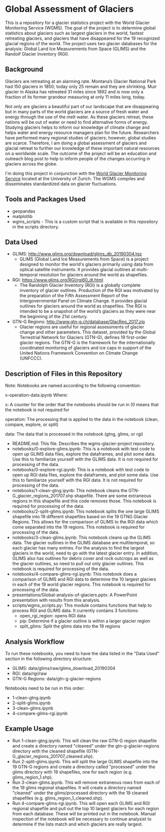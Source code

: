 # Global Assessment of Glaciers
This is a repository for a glacier statistics project with the World Glacier Monitoring Service (WGMS). The goal of the project is to determine global statistics about glaciers such as largest glaciers in the world, fastest retreating glaciers, and glaciers that have disappeared for the 19 recognized glacial regions of the world. The project uses two glacier databases for the analysis: Global Land Ice Measurements from Space (GLIMS) and the Randolf Glacier Inventory (RGI).

## Background
Glaciers are retreating at an alarming rate. Montana’s Glacier National Park had 150 glaciers in 1850; today only 25 remain and they are shrinking. Muir glacier in Alaska has retreated 31 miles since 1892 and is now only a fraction of its former grandeur measuring at only 11 miles long, today. 

Not only are glaciers a beautiful part of our landscape that are disappearing but in many parts of the world glaciers are a source of fresh water and energy through the use of the melt water. As these glaciers retreat, these nations will be out of water or need to find alternative forms of energy. Studying glaciers helps to inform our knowledge of climate change and helps water and energy resource managers plan for the future. Researchers have performed many regional studies of glaciers; however, global studies are scarce. Therefore, I am doing a global assessment of glaciers and glacial retreat to further our knowledge of these important natural resources on a worldwide scale. The outcome of the project will be an education and outreach blog post to help to inform people of the changes occurring in glaciers across the globe.

I'm doing this project in conjunction with the [World Glacier Monitoring Service](https://wgms.ch/) located at the University of Zurich. The WGMS compiles and disseminates standardized data on glacier fluctuations.

## Tools and Packages Used

* geopandas
* matplotlib
* wgms_scripts - This is a custom script that is available in this repository in the scripts directory.

## Data Used

* GLIMS: http://www.glims.org/download/glims_db_20190304.tgz
  * GLIMS (Global Land Ice Measurements from Space) is a project designed to monitor the world's glaciers primarily using data from optical satellite instruments. It provides glacial outlines at multi-temporal resolution for glaciers around the world as shapefiles.
* RGI: https://www.glims.org/RGI/rgi60_dl.html
  * The Randolph Glacier Inventory (RGI) is a globally complete inventory of glacier outlines. Production of the RGI was motivated
by the preparation of the Fifth Assessment Report of the Intergovernmental Panel on Climate Change. It provides glacial outlines for glaciers around the world as shapefiles. The RGI is intended to be a snapshot of the world’s glaciers as they were near the beginning of the 21st century.
* GTN-G Regions: http://www.gtn-g.ch/database/GlacReg_2017.zip
  * Glacier regions are useful for regional assessments of glacier change and other parameters. This dataset, provided by the Global Terrestrial Network for Glaciers (GTN-G), defines 19 first-order glacier regions. The GTN-G is the framework for the internationally coordinated monitoring of glaciers and ice caps in support of the United Nations Framework Convention on Climate Change (UNFCCC).

## Description of Files in this Repository
Note: Notebooks are named according to the following convention:

x-operation-data.ipynb
Where:

x: A counter for the order that the notebooks should be run in (0 means that the notebook is not required for 

operation: The processing that is applied to the data in the notebook (clean, compare, explore, or split)

data: The data that is processed in the notebook (gtng, glims, or rgi)

* README.md: This file. Describes the wgms-glacier-project repository.
* notebooks/0-explore-glims.ipynb: This is a notebook with test code to open up GLIMS data files, explore the dataframes, and plot some data. Use this to familiarize yourself with the GLIMS data. It is not required for processing of the data.
* notebooks/0-explore-rgi.ipynb: This is a notebook with test code to open up RGI data files, explore the dataframes, and plot some data. Use this to familiarize yourself with the RGI data. It is not required for processing of the data.
* notebooks/1-clean-gtng.ipynb: This notebook cleans the GTN-G_glacier_regions_201707.shp shapefile. There are some extraneous regions in this shapefile and this code removes those. This notebook is required for processing of the data.
* notebooks/2-split-glims.ipynb: This notebook splits the one large GLIMS shapefile into 19 different shapefiles based on the 19 GTNG Glacier Regions. This allows for the comparison of GLIMS to the RGI data which come separated into the 19 regions. This notebook is required for processing of the data.
* notebooks/3-clean-glims.ipynb: This notebook cleans up the GLIMS data. The glacier outlines in the GLIMS database are multitemporal, so each glacier has many entries. For the analysis to find the largest glaciers in the world, need to go with the latest glacier entry. In addition, GLIMS also has outlines for debris cover and rock outcrops as well as the glacier outlines, so need to pull out only glacier outlines. This notebook is required for processing of the data.
* notebooks/4-compare-glims-rgi.ipynb: This notebook does a comparison of GLIMS and RGI data to determine the 10 largest glaciers in each of the 19 world glacier regions. This notebook is required for processing of the data.
* presentations/Global-analysis-of-glaciers.pptx: A PowerPoint presentation with results from this analysis.
* scripts/wgms_scripts.py: This module contains functions that help to process RGI and GLIMS data.
It currently contains 3 functions:
   * open_rgi_region: opens RGI data
   * pip: Determine if a glacier outline is within a larger glacier region
   * split_glims: Split the glims data into the 19 regions

## Analysis Workflow

To run these notebooks, you need to have the data listed in the "Data Used" section in the following directory structure:
* GLIMS: data/glims/raw/glims_download_20190304
* RGI: data/rgi/raw
* GTN-G Regions: data/gtn-g-glacier-regions

Notebooks need to be run in this order:
* 1-clean-gtng.ipynb
* 2-split-glims.ipynb
* 3-clean-glims.ipynb
* 4-compare-glims-rgi.ipynb

## Example Usage

* Run 1-clean-gtng.ipynb. This will clean the raw GTN-G region shapefile and create a directory named "cleaned" under the gtn-g-glacier-regions directory with the cleaned shapefile (GTN-G_glacier_regions_201707_cleaned.shp).
* Run 2-split-glims.ipynb. This will split the large GLIMS shapefile into the 19 GTN-G regions and create a directory called "processed" under the glims directory with 19 shapefiles, one for each region (e.g. glims_region_1.shp).
* Run 3-clean-glims.ipynb. This will remove extraneous rows from each of the 19 glims regional shapefiles. It will create a directory named "cleaned" under the glims/processed directory with the 19 cleaned shapefiles (e.g. glims_region_1_cleaned.shp).
* Run 4-compare-glims-rgi.ipynb. This will open each GLIMS and RGI regional shapefile and pull out the top 10 largest glaciers for each region from each database. These will be printed out in the notebook. Manual inspection of the notebook will be necessary to continue analysist to determine if the lists match and which glaciers are really largest.
